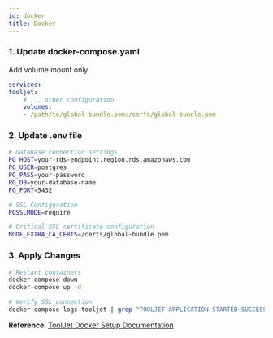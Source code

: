 ```yaml
---
id: docker
title: Docker
---
```


### 1. Update docker-compose.yaml

Add volume mount only

```yaml
services:
tooljet:
    # ... other configuration
    volumes:
    - /path/to/global-bundle.pem:/certs/global-bundle.pem
```

### 2. Update .env file

```bash
# Database connection settings
PG_HOST=your-rds-endpoint.region.rds.amazonaws.com
PG_USER=postgres
PG_PASS=your-password
PG_DB=your-database-name
PG_PORT=5432

# SSL Configuration
PGSSLMODE=require

# Critical SSL certificate configuration
NODE_EXTRA_CA_CERTS=/certs/global-bundle.pem
```

### 3. Apply Changes

```bash
# Restart containers
docker-compose down
docker-compose up -d

# Verify SSL connection
docker-compose logs tooljet | grep "TOOLJET APPLICATION STARTED SUCCESSFULLY"
```

**Reference**: [ToolJet Docker Setup Documentation](https://docs.tooljet.ai/docs/setup/docker)
